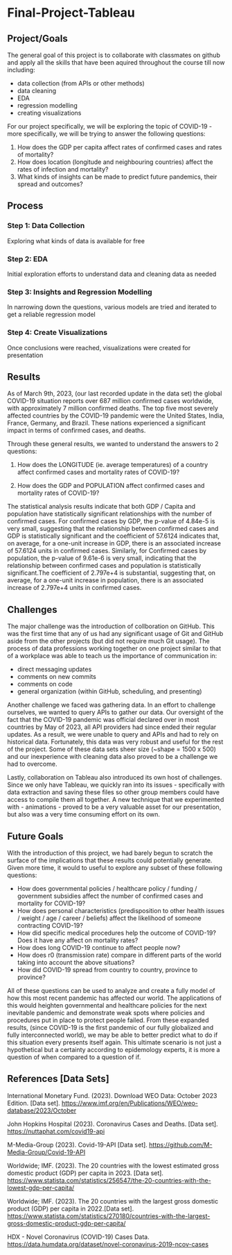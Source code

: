 # Final-Project-Tableau

## Project/Goals
The general goal of this project is to collaborate with classmates on github and apply all the skills that have been aquired throughout the course till now including:
* data collection (from APIs or other methods)
* data cleaning
* EDA
* regression modelling
* creating visualizations

For our project specifically, we will be exploring the topic of COVID-19 - more specifically, we will be trying to answer the following questions:

1. How does the GDP per capita affect rates of confirmed cases and rates of mortality?
2. How does location (longitude and neighbouring countries) affect the rates of infection and mortality?
3. What kinds of insights can be made to predict future pandemics, their spread and outcomes?

## Process
### Step 1: Data Collection
Exploring what kinds of data is available for free
### Step 2: EDA
Initial exploration efforts to understand data and cleaning data as needed
### Step 3: Insights and Regression Modelling
In narrowing down the questions, various models are tried and iterated to get a reliable regression model
### Step 4: Create Visualizations
Once conclusions were reached, visualizations were created for presentation

## Results
As of March 9th, 2023, (our last recorded update in the data set) the global COVID-19 situation reports over 687 million confirmed cases worldwide, with approximately 7 million confirmed deaths. The top five most severely affected countries by the COVID-19 pandemic were the United States, India, France, Germany, and Brazil. These nations experienced a significant impact in terms of confirmed cases, and deaths. 

Through these general results, we wanted to understand the answers to 2 questions:
1. How does the LONGITUDE (ie. average temperatures) of a country affect confirmed cases and mortality rates of COVID-19?


2. How does the GDP and POPULATION affect confirmed cases and mortality rates of COVID-19?

The statistical analysis results indicate that both GDP / Capita and population have statistically significant relationships with the number of confirmed cases. For confirmed cases by GDP, the p-value of 4.84e-5 is very small, suggesting that the relationship between confirmed cases and GDP is statistically significant and the coefficient of 57.6124 indicates that, on average, for a one-unit increase in GDP, there is an associated increase of 57.6124 units in confirmed cases.
Similarly, for Confirmed cases by population, the p-value of 9.61e-6 is very small, indicating that the relationship between confirmed cases and population is statistically significant.The coefficient of 2.797e+4 is substantial, suggesting that, on average, for a one-unit increase in population, there is an associated increase of 2.797e+4 units in confirmed cases.


## Challenges 
The major challenge was the introduction of collboration on GitHub. This was the first time that any of us had any significant usage of Git and GitHub aside from the other projects (but did not require much Git usage). The process of data professions working together on one project similar to that of a workplace was able to teach us the importance of communication in:

* direct messaging updates
* comments on new commits
* comments on code 
* general organization (within GitHub, scheduling, and presenting)

Another challenge we faced was gathering data. In an effort to challenge ourselves, we wanted to query APIs to gather our data. Our oversight of the fact that the COVID-19 pandemic was official declared over in most countries by May of 2023, all API providers had since ended their regular updates. As a result, we were unable to query and APIs and had to rely on historical data. Fortunately, this data was very robust and useful for the rest of the project. Some of these data sets sheer size (~shape = 1500 x 500) and our inexperience with cleaning data also proved to be a challenge we had to overcome. 

Lastly, collaboration on Tableau also introduced its own host of challenges. Since we only have Tableau, we quickly ran into its issues - specifically with data extraction and saving these files so other group members could have access to compile them all together. A new technique that we experimented with - animations - proved to be a very valuable asset for our presentation, but also was a very time consuming effort on its own.

## Future Goals
With the introduction of this project, we had barely begun to scratch the surface of the implications that these results could potentially generate. Given more time, it would to useful to explore any subset of these following questions:

* How does governmental policies / healthcare policy / funding / government subsidies affect the number of confirmed cases and mortality for COVID-19?
* How does personal characteristics (predisposition to other health issues / weight / age / career / beliefs) affect the likelihood of someone contracting COVID-19?
* How did specific medical procedures help the outcome of COVID-19? Does it have any affect on mortality rates?
* How does long COVID-19 continue to affect people now?
* How does r0 (transmission rate) compare in different parts of the world taking into account the above situations?
* How did COVID-19 spread from country to country, province to province?

All of these questions can be used to analyze and create a fully model of how this most recent pandemic has affected our world. The applications of this would heighten governmental and healthcare policies for the next inevitable pandemic and demonstrate weak spots where policies and procedures put in place to protect people failed. From these expanded results, (since COVID-19 is the first pandemic of our fully globalized and fully interconnected world), we may be able to better predict what to do if this situation every presents itself again. This ultimate scenario is not just a hypothetical but a certainty according to epidemology experts, it is more a question of when compared to a question of if.

## References [Data Sets]

International Monetary Fund. (2023). Download WEO Data: October 2023 Edition. [Data set]. https://www.imf.org/en/Publications/WEO/weo-database/2023/October

John Hopkins Hospital (2023). Coronavirus Cases and Deaths. [Data set]. https://nuttaphat.com/covid19-api

M-Media-Group (2023). Covid-19-API [Data set]. https://github.com/M-Media-Group/Covid-19-API

Worldwide; IMF. (2023). The 20 countries with the lowest estimated gross domestic product (GDP) per capita in 2023. [Data set]. https://www.statista.com/statistics/256547/the-20-countries-with-the-lowest-gdp-per-capita/

Worldwide; IMF. (2023). The 20 countries with the largest gross domestic product (GDP) per capita in 2022.[Data set]. https://www.statista.com/statistics/270180/countries-with-the-largest-gross-domestic-product-gdp-per-capita/

HDX - Novel Coronavirus (COVID-19) Cases Data. https://data.humdata.org/dataset/novel-coronavirus-2019-ncov-cases
